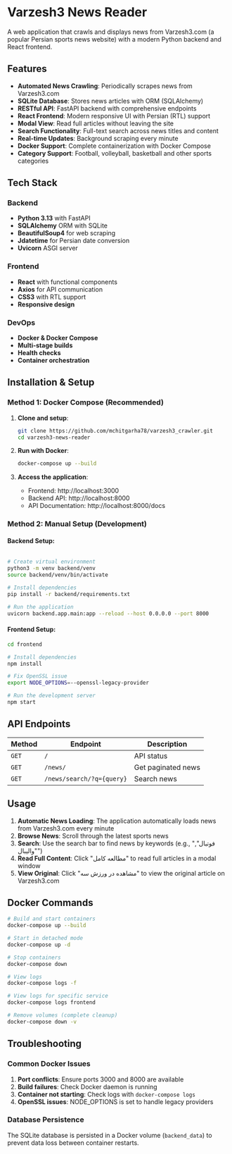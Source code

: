 # Varzesh3 News Reader

A web application that crawls and displays news from Varzesh3.com (a popular Persian sports news website) with a modern Python backend and React frontend.

## Features

- **Automated News Crawling**: Periodically scrapes news from Varzesh3.com
- **SQLite Database**: Stores news articles with ORM (SQLAlchemy)
- **RESTful API**: FastAPI backend with comprehensive endpoints
- **React Frontend**: Modern responsive UI with Persian (RTL) support
- **Modal View**: Read full articles without leaving the site
- **Search Functionality**: Full-text search across news titles and content
- **Real-time Updates**: Background scraping every minute
- **Docker Support**: Complete containerization with Docker Compose
- **Category Support**: Football, volleyball, basketball and other sports categories

## Tech Stack

### Backend
- **Python 3.13** with FastAPI
- **SQLAlchemy** ORM with SQLite
- **BeautifulSoup4** for web scraping
- **Jdatetime** for Persian date conversion
- **Uvicorn** ASGI server

### Frontend
- **React** with functional components
- **Axios** for API communication
- **CSS3** with RTL support
- **Responsive design**

### DevOps
- **Docker & Docker Compose**
- **Multi-stage builds**
- **Health checks**
- **Container orchestration**

## Installation & Setup

### Method 1: Docker Compose (Recommended)

1. **Clone and setup**:
   ```bash
   git clone https://github.com/mchitgarha78/varzesh3_crawler.git
   cd varzesh3-news-reader
   ```

2. **Run with Docker**:
   ```bash
   docker-compose up --build
   ```

3. **Access the application**:
   - Frontend: http://localhost:3000
   - Backend API: http://localhost:8000
   - API Documentation: http://localhost:8000/docs

### Method 2: Manual Setup (Development)

#### Backend Setup:
```bash

# Create virtual environment
python3 -m venv backend/venv
source backend/venv/bin/activate

# Install dependencies
pip install -r backend/requirements.txt

# Run the application
uvicorn backend.app.main:app --reload --host 0.0.0.0 --port 8000
```

#### Frontend Setup:
```bash
cd frontend

# Install dependencies
npm install

# Fix OpenSSL issue
export NODE_OPTIONS=--openssl-legacy-provider

# Run the development server
npm start
```


## API Endpoints

| Method | Endpoint | Description |
|--------|----------|-------------|
| `GET` | `/` | API status |
| `GET` | `/news/` | Get paginated news |
| `GET` | `/news/search/?q={query}` | Search news |


## Usage

1. **Automatic News Loading**: The application automatically loads news from Varzesh3.com every minute
2. **Browse News**: Scroll through the latest sports news
3. **Search**: Use the search bar to find news by keywords (e.g., "فوتبال", "والیبال")
4. **Read Full Content**: Click "مطالعه کامل" to read full articles in a modal window
5. **View Original**: Click "مشاهده در ورزش سه" to view the original article on Varzesh3.com

## Docker Commands

```bash
# Build and start containers
docker-compose up --build

# Start in detached mode
docker-compose up -d

# Stop containers
docker-compose down

# View logs
docker-compose logs -f

# View logs for specific service
docker-compose logs frontend

# Remove volumes (complete cleanup)
docker-compose down -v
```

## Troubleshooting

### Common Docker Issues

1. **Port conflicts**: Ensure ports 3000 and 8000 are available
2. **Build failures**: Check Docker daemon is running
3. **Container not starting**: Check logs with `docker-compose logs`
4. **OpenSSL issues**: NODE_OPTIONS is set to handle legacy providers

### Database Persistence

The SQLite database is persisted in a Docker volume (`backend_data`) to prevent data loss between container restarts.
